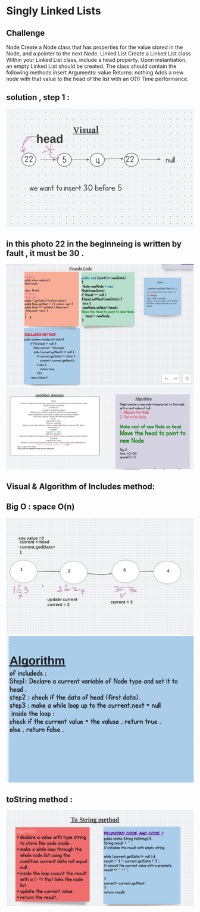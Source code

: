 # Singly Linked Lists

## Challenge 
Node
Create a Node class that has properties for the value stored in the Node, and a pointer to the next Node.
Linked List
Create a Linked List class
Within your Linked List class, include a head property.
Upon instantiation, an empty Linked List should be created.
The class should contain the following methods
insert
Arguments: value
Returns: nothing
Adds a new node with that value to the head of the list with an O(1) Time performance.

## solution , step 1 :
![img](./assets/ch05aa.png)
## in this photo 22 in the beginneing is written by fault , it must be 30 .
![img](./assets/ch05bb.png)
![img](./assets/ch05cc.png)
## Visual & Algorithm of Includes method:
## Big O : space O(n)

![img](./assets/ch05d.png)
![img](./assets/ch05dd.png)


## toString method :
![img](./assets/ch05e.png)
